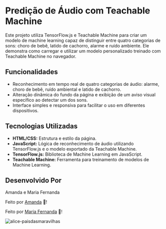 # Predição de Áudio com Teachable Machine
Este projeto utiliza TensorFlow.js e Teachable Machine para criar um modelo de machine learning capaz de distinguir entre quatro categorias de sons: choro de bebê, latido de cachorro, alarme e ruído ambiente. Ele demonstra como carregar e utilizar um modelo personalizado treinado com Teachable Machine no navegador.

## Funcionalidades
- Reconhecimento em tempo real de quatro categorias de áudio: alarme, choro de bebê, ruído ambiental e latido de cachorro.
- Alteração dinâmica do fundo da página e exibição de um aviso visual específico ao detectar um dos sons.
- Interface simples e responsiva para facilitar o uso em diferentes dispositivos.

## Tecnologias Utilizadas
- **HTML/CSS:** Estrutura e estilo da página.
- **JavaScript:** Lógica de reconhecimento de áudio utilizando TensorFlow.js e o modelo exportado da Teachable Machine.
- **TensorFlow.js:** Biblioteca de Machine Learning em JavaScript.
- **Teachable Machine:** Ferramenta para treinamento de modelos de Machine Learning. 

## Desenvolvido Por
Amanda e Maria Fernanda 

Feito por [Amanda](https://github.com/amxanda) 💛!

Feito por [Maria Fernanda](https://github.com/nandinhaaa) 💛!


![alice-paisdasmaravilhas](https://user-images.githubusercontent.com/91507393/227745123-50487a6f-7843-4c5b-bf9c-79a60d9bfe96.gif)



